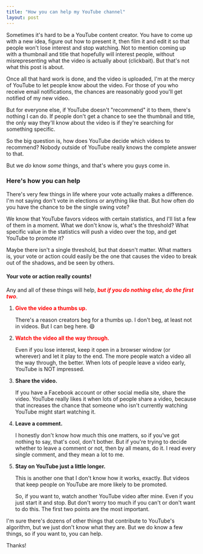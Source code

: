 ```yaml
---
title: "How you can help my YouTube channel"
layout: post
---
```

Sometimes it's hard to be a YouTube content creator. You have to come up with a new idea, figure out how to present it, then film it and edit it so that people won't lose interest and stop watching. Not to mention coming up with a thumbnail and title that hopefully will interest people, without misrepresenting what the video is actually about (clickbait). But that's not what this post is about.

Once all that hard work is done, and the video is uploaded, I'm at the mercy of YouTube to let people know about the video. For those of you who receive email notifications, the chances are reasonably good you'll get notified of my new video.

But for everyone else, if YouTube doesn't "recommend" it to them, there's nothing I can do. If people don't get a chance to see the thumbnail and title, the only way they'll know about the video is if they're searching for something specific.

So the big question is, how does YouTube decide which videos to recommend? Nobody outside of YouTube really knows the complete answer to that.

But we *do* know *some* things, and that's where you guys come in.

### Here's how you can help

There's very few things in life where your vote actually makes a difference. I'm not saying don't vote in elections or anything like that. But how often do you have the chance to be the single swing vote?

We know that YouTube favors videos with certain statistics, and I'll list a few of them in a moment. What we don't know is, what's the threshold? What specific value in the statistics will push a video over the top, and get YouTube to promote it?

Maybe there isn't a single threshold, but that doesn't matter. What matters is, your vote or action could easily be the one that causes the video to break out of the shadows, and be seen by others.

#### Your vote or action really counts!

Any and all of these things will help, <span style="color:red">***but if you do nothing else, do the first two***</span>.

1. <span style="color:red">**Give the video a thumbs up.**</span>

   There's a reason creators beg for a thumbs up. I don't beg, at least not in videos. But I can beg here. 😄

2. <span style="color:red">**Watch the video all the way through.**</span>

   Even if you lose interest, keep it open in a browser window (or wherever) and let it play to the end. The more people watch a video all the way through, the better. When lots of people leave a video early, YouTube is NOT impressed.

3. **Share the video.**

   If you have a Facebook account or other social media site, share the video. YouTube really likes it when lots of people share a video, because that increases the chance that someone who isn't currently watching YouTube might start watching it.

4. **Leave a comment.**

   I honestly don't know how much this one matters, so if you've got nothing to say, that's cool, don't bother. But if you're trying to decide whether to leave a comment or not, then by all means, do it. I read every single comment, and they mean a lot to me.

5. **Stay on YouTube just a little longer.**

   This is another one that I don't know how it works, exactly. But videos that keep people on YouTube are more likely to be promoted.

   So, if you want to, watch another YouTube video after mine. Even if you just start it and stop. But don't worry too much if you can't or don't want to do this. The first two points are the most important.

I'm sure there's dozens of other things that contribute to YouTube's algorithm, but we just don't know what they are. But we do know a few things, so if you want to, you can help.

Thanks!
